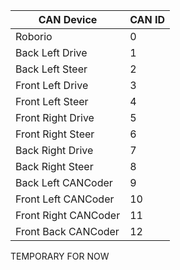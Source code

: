| CAN Device | CAN ID |
| --- | --- |
| Roborio | 0 |
| Back Left Drive | 1 |
| Back Left Steer | 2 |
| Front Left Drive | 3 |
| Front Left Steer | 4 |
| Front Right Drive | 5 |
| Front Right Steer | 6 |
| Back Right Drive | 7 |
| Back Right Steer | 8 |
| Back Left CANCoder | 9 |
| Front Left CANCoder | 10 |
| Front Right CANCoder | 11 |
| Front Back CANCoder | 12 |

TEMPORARY FOR NOW

